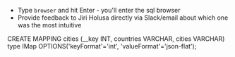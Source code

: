 * Type `browser` and hit Enter - you'll enter the sql browser
* Provide feedback to Jiri Holusa directly via Slack/email about which one was the most intuitive



CREATE MAPPING cities (__key INT, countries VARCHAR, cities VARCHAR) type IMap OPTIONS('keyFormat'='int', 'valueFormat'='json-flat');